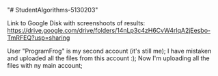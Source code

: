 "# StudentAlgorithms-5130203"


Link to Google Disk with screenshoots of results:
https://drive.google.com/drive/folders/14nLp3c4zH6CvW4rlqA2jEesbo-TmRFEQ?usp=sharing


User "ProgramFrog" is my second account (it's still me);
I have mistaken and uploaded all the files from this account :);
Now I'm uploading all the files with ny main account;
